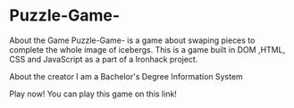 # Puzzle-Game-

About the Game
Puzzle-Game- is a game about swaping pieces to complete the whole image of icebergs.  This is a game built in DOM ,HTML, CSS and JavaScript as a part of a Ironhack project.


About the creator
I am a Bachelor's Degree Information System

Play now!
You can play this game on this link!


